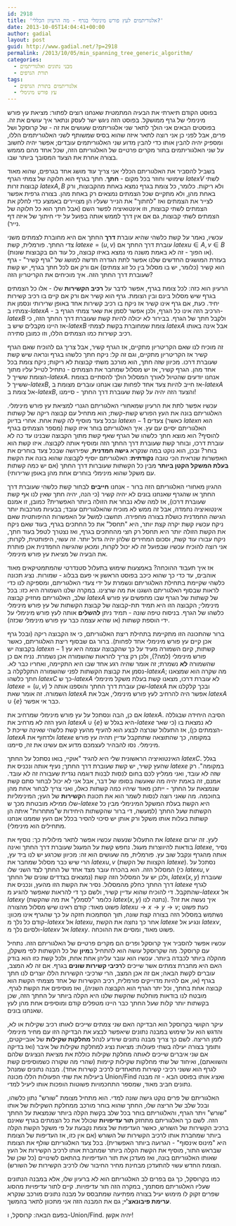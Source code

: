 ```yaml
---
id: 2918
title: 'אלגוריתמים לעץ פורש מינימלי בגרף - מה הרעיון הכללי?'
date: 2013-10-05T14:04:41+00:00
author: gadial
layout: post
guid: http://www.gadial.net/?p=2918
permalink: /2013/10/05/min_spanning_tree_generic_algorithm/
categories:
  - מבני נתונים ואלגוריתמים
  - תורת הגרפים
tags:
  - אלגוריתמים בתורת הגרפים
  - עץ פורש מינימלי
---
```

בפוסט הקודם תיארתי את הבעיה המתמטית שאנחנו רוצים לפתור: מציאת עץ פורש מינימלי של גרף ממושקל. בפוסט הזה ניגש ישר לעסק ונתאר איך עושים את זה. בפוסטים הבאים אני הולך לתאר שני אלגוריתמים שעושים את זה - של קרוסקל ושל פרים, אבל לפני כן אני רוצה לתאר איזה שהוא בסיס שמשותף לשני האלגוריתמים הללו, ומספיק יהיה להבין אותו כדי להבין מדוע שני האלגוריתמים עובדים; אפשר יהיה לחשוב על שני האלגוריתמים בתור מקרים פרטיים של האלגוריתם הזה, שכל אחד מהם מממש בצורה אחרת את הצעד המסובך ביותר שבו.

בשביל להסביר את האלגוריתם הכללי אני צריך עוד מושג אחד בגרפים, שהוא מאוד שימושי וחוזר בכל מקום - **חתך**. חתך בגרף הוא חלוקה של צמתי הגרף $latex V$ לשתי קבוצות זרות $latex A,B$ ולא ריקות. כלומר, כל צומת בגרף נמצא באחת מהקבוצות, ורק באחת מהן, ולא מתקיים שכל הצמתים נמצאים רק באחת מהן. בצורה גרפית אפשר לצייר את הצמתים ואז "לחתוך" את הנייר שעליו הן מצויירים באמצע כדי לחלק את הצמתים לשתי קבוצות, וזו אינטואיציה לפשר השם (אבל חתך הוא כל חלוקה של הצמתים לשתי קבוצות, גם אם אין דרך לממש אותה בפועל על ידי חיתוך של איזה דף נייר).

עכשיו, נאמר על קשת כלשהי שהיא עוברת **דרך** החתך אם היא מחוברת לצמתים משני צדי החתך. פורמלית, קשת $latex e=(u,v)$ עוברת דרך החתך אם $latex u\in A, v\in B$ (או הפוך - זה לא באמת משנה מי נמצא באיזו קבוצה, כל עוד הם בקבוצות שונות). בעזרת המושגים החדשים שלנו אפשר לתת הגדרה חדשה למושג של "גרף קשיר" - גרף הוא קשיר (כלומר, יש בו מסלול בין כל זוג צמתים) אם ורק אם לכל חתך בגרף, יש קשת שעוברת דרך החתך הזה. איך מוכיחים את הקריטריון הזה?

הרעיון הוא כזה: לכל צומת בגרף, אפשר לדבר על **רכיב הקשירות** שלו - אלו כל הצמתים בגרף שיש מסלול בינם ובין הצומת. גרף הוא קשיר אם ורק אם קיים בו רכיב קשירות יחיד. כעת, אם גרף אינו קשיר אז ניקח בו רכיב קשירות אחד באופן שרירותי ונסמן את צמתיו ב-$latex A$ - הרכיב הזה אינו כל הגרף, ולכן אפשר לסמן את שאר צמתי הגרף ב-$latex B$ ולקבל חתך של הגרף. בבירור לא יכולה להיות קשת שעוברת דרך החתך הזה, כי אז היינו מקבלים שיש ב-$latex B$ צומת שמחוברת בקשת לצמתי $latex A$ אבל אינה באותו רכיב קשירות כמו הצמתים הללו, וזו כמובן סתירה.

זה מוכיח לנו שאם הקריטריון מתקיים, אז הגרף קשיר, אבל צריך גם להוכיח שאם הגרף קשיר אז הקריטריון מתקיים, וגם זה קל: ניקח חתך כלשהו בגרף ונראה שיש קשת שעוברת דרכו. מכיוון שזה חתך, הוא מורכב משתי קבוצות לא ריקות; ניקח צומת בכל אחד מהן. הגרף קשיר, אז יש מסלול שמחבר את הצמתים - נתחיל לטייל עליו מתוך הצומת ששייך ל-$latex A$. אנחנו יודעים שהטיול לאורך המסלול הולך להסתיים בצומת ששייך ל-$latex B$, אז חייב להיות צעד אחד לפחות שבו אנחנו עוברים מצומת ב-$latex A$ אל צומת ב-$latex B$, והצעד הזה יהיה על קשת שעוברת דרך החתך - סיימנו!

עכשיו אפשר לתת את הרעיון שמאחורי האלגוריתם הגנרי למציאת עץ פורש מינימלי. האלגוריתם בונה את העץ הפורש קשת-קשת; הוא מתחיל עם קבוצה ריקה של קשתות ובכל צעד מוסיף לה קשת אחת. אחרי בדיוק $latex n-1$ צעדים (כאשר $latex n$ הוא מספר הצמתים בגרף) האלגוריתם יסיים עם עץ. איך האלגוריתם בוחר איזו קשת להוסיף? הוא מוצא חתך כלשהו של הגרף שאף קשת מתוך הקבוצה שבנינו עד כה לא עוברת דרכו, ובוחר קשת שעוברת דרך החתך הזה ומוסיף אותה לקבוצה. איזו קשת הוא בוחר? ובכן, הוא נוקט במה שנקרא **גישה חמדנית**, שפירושה שבכל צעד בוחרים את האפשרות שנראית הכי טובה **נקודתית**: האלגוריתם יוסיף לקבוצה שהוא בונה את הקשת **בעלת המשקל הקטן ביותר** מבין כל הקשתות שעוברות דרך החתך (אם יש כמה קשתות עם משקל שהוא מינימלי בוחרים אחת מהן באופן שרירותי).

ההגיון מאחורי האלגוריתם הזה ברור - אנחנו **חייבים** לבחור קשת כלשהי שעוברת דרך החתך או שהגרף שאנחנו בונים לא יהיה קשיר (כי הנה, יהיה חתך שאין לנו אף קשת שעוברת דרכו), אז למה שלא נבחר את הזולה ביותר האפשרית? כמובן, זו אמנם אינטואיציה נחמדה, אבל זה ממש לא מוכיח שהאלגוריתם עובד; בבעיות מורכבות יותר הגישה החמדנית כושלת בצורה מחפירה. תחשבו למשל על האפשרות ההיפותטית שאם ניקח עכשיו קשת יקרה קצת יותר, היא "תחסל" את כל החתכים בגרף, בעוד שאם ניקח את הקשת הזולה יותר היא תחסל רק חצי מהחתכים בגרף, ואז נצטרך לטפל בעוד חתך, ניקח עבורו עוד קשת, וסכום המחירים שלהן יהיה גדול יותר. זה עשוי, היפותטית, לקרות; אני רוצה להוכיח עכשיו שבפועל זה לא יכול לקרות, ומכאן שהגישה החמדנית אכן פותרת את הבעיה של מציאת עץ פורש מינימלי.

אז איך תעבוד ההוכחה? באמצעות שימוש בתעלול סטנדרטי שהמתמטיקאים מאוד אוהבים, עד כדי כך שהוא כיכב בפוסט הראשון אי פעם בבלוג - שמורות. נציג תכונה כלשהי שקיימת בתחילת האלגוריתם ונשמרת על ידי צעדי האלגוריתם, ומספיקה לנו כדי לראות שבסוף האלגוריתם השגנו את מה שרצינו. במקרה שלנו השמורה היא כזו: בכל שלב, האלגוריתם מחזיק קבוצה $latex A$ של קשתות של הגרף שבו מחפשים עץ פורש מינימלי; הקבוצה הזו היא תמיד תת-קבוצה של קבוצת הקשתות של עץ פורש מינימלי כלשהו של הגרף. בניסוח טיפה שונה - תמיד ניתן **להשלים** אותה לעץ פורש מינימלי על ידי הוספת קשתות (או שהיא עצמה כבר עץ פורש מינימלי שכזה).

ברור שהתכונה הזו מתקיימת בתחילת ריצת האלגוריתם, כי אז הקבוצה ריקה (ובכל גרף אכן קיים עץ פורש מינימלי אחד לפחות). ברור גם שבסוף ריצת האלגוריתם, כאשר בקבוצה יש $latex n-1$ קשתות, קיום השמורה מעיד על כך שהקבוצה עצמה היא עץ פורש מינימלי (למה?), ולכן רק צריך להראות שהשמורה אכן נשמרת. נניח אם כן שהשמורה **לא** נשמרת; זה אומר שהיה רגע אחד שבו היא התקיימה, ואחריו כבר לא. נסמן את קבוצת הקשתות לפני שהשמורה התקלקלה ב-$latex A$; מה שקרה הוא שמצאנו חתך כלשהו $latex C$ כך ש-$latex A$ לא עוברת דרכו, מצאנו קשת בעלת משקל מינימלי $latex e=(u,v)$ שכן עוברת דרך החתך והוספנו אותה ל-$latex A$ ובכך קלקלנו את השמורה. זה אומר שאת $latex A$ אפשר היה להרחיב לעץ פורש מינימלי, אבל את $latex A\cup\left\{e\right\}$ כבר אי אפשר.

אם כן, הבה ונסתכל על עץ פורש מינימלי שמרחיב את $latex A$. הסיבה היחידה שבגללה העץ הזה לא מרחיב את $latex A\cup\left\{e\right\}$ היא בגלל ש-$latex e$ לא נמצאת בו (כי שאר הצמתים כן), אז התעלול שנרצה לבצע הוא להעיף מהעץ קשת כלשהי שאינה שייכת ל-$latex A$ ולדחוף את $latex e$ במקומה, כך שהתוצאה שתתקבל עדיין תהיה עץ פורש מינימלי. נסו להבהיר לעצמכם מדוע אם עשינו את זה, סיימנו.

האינטואיציה הראשונית שלי היא להגיד "אוקיי, בואו נסתכל על החתך $latex C$. בגלל שהעץ קשיר, יש קשת שעוברת דרך החתך; נעיף אותה ונכניס את $latex e$ במקומה". רק שזה לא עובד, ואני ממליץ לכם בחום לנסות לבנות דוגמה נגדית שעבורה זה לא עובד. אמנם, זה באמת יהיה מה שאעשה בסופו של דבר, אבל אני לא יכול לבחור סתם קשת שנמצאת על החתך - ייתכן מאוד שיהיו כמה קשתות כאלו, ואני צריך לבחור אחת מהן בחוכמה. מה שאני רוצה לנסות לשמר הוא את תכונת ה**קשירות** של העץ; המינימליות שלו ממילא מובטחת מכך ש-$latex e$ היא הקשת בעלת המשקל המינימלי מבין כל הקשתות שעל החתך (למעשה, די ברור שהקשתות היחידות ש"מתחרות" איתה הן קשתות בעלות אותו משקל ורק אותן יש סיכוי להסיר בכלל אם העץ שממנו אנחנו מתחילים הוא מינימלי).

את התעלול שנעשה עכשיו אפשר לתאר מילולית כך: נוסיף את $latex e$ לעץ. זה יגרום בודאות להיווצרות מעגל. נחפש קשת על המעגל שעוברת דרך החתך ואינה $latex e$, נסיר אותה מהגרף ונקבל שוב עץ. פורמלית, מה שעושים הוא זה: מכיוון שכרגע יש לנו ביד עץ, הרי שיש כבר מסלול שמחבר את $latex u,v$ (הקצוות של הקשת $latex e$). נסתכל על המסלול הזה. הוא בהכרח עובר מצד אחד של החתך לצד השני שלו (כי $latex u,v$ נמצאים בצדדים שונים של החתך) ולכן יש על המסלול הזה קשת, $latex (x,y)$ שעוברת דרך החתך כחלק מהמסלול. נסיר את הקשת הזו מהעץ, ונכניס את $latex e$ לגרף שהתקבל. די להוכיח שהוא עדיין קשיר, ולשם כך די להראות שאפשר להגיע מ-$latex x$ אל $latex y$ (כלומר "לסמלץ" את מה שהקשת $latex (x,y)$ נתנה לנו). איך נעשה את זה? פשוט מאוד: קודם ראינו שיש מסלול מהצורה $latex u\rightarrow x\rightarrow y\rightarrow v$; כעת פשוט נשתמש במסלול הזה בצורה קצת שונה, תוך הסתמכות חזקה על כך שהגרף אינו מכוון: קודם כל נלך מ-$latex x$ אל $latex u$, אחר כך נחצה את הקשת $latex e$ ונגיע אל $latex v$, ולסיום נלך מ-$latex v$ אל $latex y$. פשוט מאוד, ומסיים את ההוכחה.

עכשיו אפשר להסביר איך קרוסקל ופרים הם מקרים פרטיים של האלגוריתם הזה. נתחיל עם קרוסקל. מה שקרוסקל עושה הוא להתחיל ב**מיון** של כל הקשתות לפי משקלן, מהקלה ביותר לכבדה ביותר. עכשיו הוא עובר עליהן אחת אחת, ולכל קשת כזו הוא בודק האם היא מחברת צמתים אשר שייכים ל**רכיבי קשירות שונים** בגרף. אם זה לא המצב, עוברים לקשת הבאה; אם זה אכן המצב, הרי שרכיבי הקשירות הללו יוצרים לנו חתך בגרף (או, אם להיות מדוייקים פורמלית, רכיב הקשירות של אחד מצמתי הקשת הוא קבוצה אחת בחתך, וכל יתר הגרף הוא הקבוצה השניה), ואז מוסיפים את הקשת לגרף. מובטח לנו בודאות מוחלטת שהקשת שלנו היא הקלה ביותר על החתך הזה, שכן בקשתות יותר קלות שעל החתך כבר היינו מטפלים קודם ומוסיפים אחת מהן לעץ שאנחנו בונים.

עיקר הקושי בקרוסקל הוא הבדיקה האם שני צמתים שייכים לאותו רכיב שקילות או לא, והדגש הוא על שימוש במבנה נתונים שיאפשר לבצע את הבדיקה הזו עם מחיר מינימלי לזמן הריצה. לשם כך צריך מבנה נתונים שיודע לנהל **מחלקות שקילות** של אובייקטים, ותומך בצורה יעילה בשתי פעולות: מציאת נציג למחלקת שקילות של איבר (ואז בדיקה אם שני איברים שייכים לאותה מחלקת שקילות כוללת את מציאת הנציגים שלהם והשוואתם), ואיחוד של שתי מחלקות שקילות קיימות (שהרי מה שקורה כשמוסיפים קשת לגרף הוא ששני רכיבי קשירות מתאחדים לרכיב קשירות אחד). מבנה נתונים שמנהל ביעילות את שתי הפעולות הללו מכונה Union/Find ואציג אותו בפוסט הבא - זה מבנה נתונים חביב מאוד, שמספר התחכמויות פשוטות הופכות אותו ליעיל למדי.

האלגוריתם של פרים נוקט גישה שונה למדי. הוא מתחיל מצומת "שורש" נתון כלשהו, ובכל שלב של הריצה שלו, החתך שהוא בוחר מורכב ממחלקת השקילות של אותו "שורש" ויתר הגרף, והאלגוריתם בוחר בכל שלב בקשת הקלה ביותר שנמצאת על החתך הזה. לשם כך האלגוריתם מתחזק **תור עדיפויות** שכולל את כל הצמתים בגרף שאינם ברכיב הקשירות של השורש, כאשר העדיפות של צומת נקבעת על פי משקל הקשת הקלה ביותר שמחברת אותו לרכיב הקשירות של השורש (אם אין כזו, אז העדיפות של הצומת היא "מינוס אינסוף" - הגרועה ביותר האפשרית). בכל צעד האלגוריתם שולף את הצומת שבראש התור, מוסיף את הקשת הקלה ביותר שמחברת אותו לרכיב הקשירות אל העץ שאותו האלגוריתם בונה, ואז מעדכן את תור העדיפויות בהתאם לשינויים (כל שכן של הצומת החדש עשוי להתעדכן מבחינת מחיר החיבור שלו לרכיב הקשירות של השורש).

כמו בקרוסקל, כך גם בפרים לב האלגוריתם הוא לא ברעיון שלו, אלא במבנה הנתונים שעליו האלגוריתם מסתמך, במקרה הזה תור עדיפויות. קיים לתור עדיפויות מהסוג שפרים זקוק לו מימוש יעיל בצורה מפתיעה שמתבסס על מבנה נתונים מורכב שנקרא **ערימת פיבונאצ'י**; גם את המבנה הזה אני מתכוון לתאר בהמשך.

בפעם הבאה: קרוסקל, ו-Union/Find. יהיה אקשן!